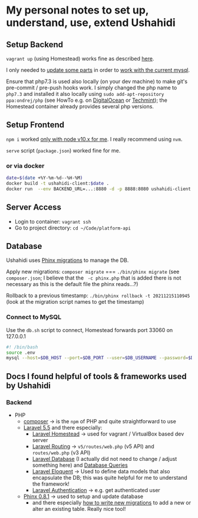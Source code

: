# My personal notes to set up, understand, use, extend Ushahidi

## Setup Backend

`vagrant up` (using Homestead) works fine as described [here](./setup_alternatives/vagrant-setup.md).

I only needed to [update some parts](https://github.com/ushahidi/platform/pull/4393) in order to [work with the current mysql](https://github.com/ushahidi/platform/issues/4392).

Ensure that php7.3 is used also locally (on your dev machine) to make git's pre-commit / pre-push hooks work.
I simply changed the php name to `php7.3` and installed it also locally using `sudo add-apt-repository ppa:ondrej/php`
(see HowTo e.g. on [DigitalOcean][php1] or [Techmint][php2]);
the Homestead container already provides several php versions.

## Setup Frontend

`npm i` worked [only with node v10.x for me](https://github.com/ushahidi/platform/issues/4390). I really recommend using `nvm`.

`serve` script (`package.json`) worked fine for me.

[php1]: https://www.digitalocean.com/community/tutorials/how-to-run-multiple-php-versions-on-one-server-using-apache-and-php-fpm-on-ubuntu-18-04
[php2]: https://www.tecmint.com/install-different-php-versions-in-ubuntu/

### or via docker

```bash
date=$(date +%Y-%m-%d--%H-%M)
docker build -t ushahidi-client:$date .
docker run  --env BACKEND_URL=...:8880 -d -p 8888:8080 ushahidi-client:$date
```


## Server Access

- Login to container: `vagrant ssh`
- Go to project directory: `cd ~/Code/platform-api`

## Database

Ushahidi uses [Phinx migrations](https://netlor-phinx.readthedocs.io/en/latest/migrations.html) to manage the DB.

Apply new migrations: `composer migrate` === `./bin/phinx migrate` (see `composer.json`; I believe that the ` -c phinx.php` that is added there is not necessary as this is the default file the phinx reads...?)

Rollback to a previous timestamp: `./bin/phinx rollback -t 20211215110945` (look at the migration script names to get the timestamp)


### Connect to MySQL

Use the `db.sh` script to connect, Homestead forwards port 33060 on 127.0.0.1

```bash
#! /bin/bash
source .env
mysql --host=$DB_HOST --port=$DB_PORT --user=$DB_USERNAME --password=$DB_PASSWORD $DB_DATABASE
```


## Docs I found helpful of tools & frameworks used by Ushahidi

### Backend

* PHP
  * [composer](https://getcomposer.org/) -> is the `npm` of PHP and quite straightforward to use
  * [Laravel 5.5](https://laravel.com/docs/5.5/structure) and there especially:
    * [Laravel Homestead](https://laravel.com/docs/5.5/homestead) -> used for vagrant / VirtualBox based dev server
    * [Laravel Routing](https://laravel.com/docs/5.5/routing) -> `v5/routes/web.php` (v5 API) and `routes/web.php` (v3 API)
    * [Laravel Database](https://laravel.com/docs/5.5/database) (I actually did not need to change / adjust something here) and [Database Queries](https://laravel.com/docs/5.5/queries)
    * [Laravel Eloquent](https://laravel.com/docs/5.5/eloquent) -> Used to define data models that also encapsulate the DB; this was quite helpful for me to understand the framework!
    * [Laravel Authentication](https://laravel.com/docs/5.5/authentication#retrieving-the-authenticated-user) -> e.g. get authenticated user
  * [Phinx 0.8.1](https://netlor-phinx.readthedocs.io/en/v0.8.1/intro.html) -> used to setup and update database
    * and there especially [how to write new migrations](https://netlor-phinx.readthedocs.io/en/v0.8.1/migrations.html#creating-a-new-migration)
      to add a new or alter an existing table. Really nice tool!
